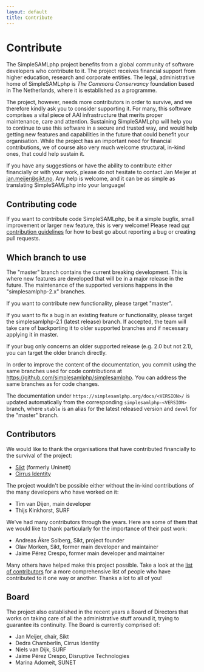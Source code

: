 ```yaml
---
layout: default
title: Contribute 
---
```

# Contribute 

The SimpleSAMLphp project benefits from a global community of software developers who contribute to it.
The project receives financial support from higher education, research and corporate entities. The
legal, administrative home of SimpleSAMLphp is _The Commons Conservancy_ foundation based in The Netherlands, where it
is established as a programme.

The project, however, needs more contributors in order to survive, and we therefore kindly ask you to consider
supporting it. For many, this software comprises a vital piece of AAI infrastructure that merits proper maintenance,
care and attention. Sustaining SimpleSAMLphp will help you to continue to use this software in a secure and trusted way,
and would help getting new features and capabilities in the future that could benefit your organisation. While the
project has an important need for financial contributions, we of course also very much welcome structural, in-kind
ones, that could help sustain it.

If you have any suggestions or have the ability to contribute either financially or with your work, please do not
hesitate to contact Jan Meijer at jan.meijer@sikt.no. Any help is welcome, and it can be as simple as translating
SimpleSAMLphp into your language!

## Contributing code

If you want to contribute code SimpleSAMLphp, be it a simple bugfix, small improvement or larger new feature,
this is very welcome! Please read
[our contribution guidelines](https://github.com/simplesamlphp/simplesamlphp/blob/master/CONTRIBUTING.md)
for how to best go about reporting a bug or creating pull requests.

## Which branch to use

The "master" branch contains the current breaking development. This is
where new features are developed that will be in a major release in
the future. The maintenance of the supported versions happens in the
"simplesamlphp-2.x" branches.

If you want to contribute new functionality, please target "master".

If you want to fix a bug in an existing feature or functionality,
please target the simplesamlphp-2.1 (latest release) branch. If
accepted, the team will take care of backporting it to older supported
branches and if necessary applying it in master. 

If your bug only concerns an older supported release (e.g. 2.0 but not
2.1), you can target the older branch directly.

In order to improve the content of the documentation, you commit using
the same branches used for code contributions at
https://github.com/simplesamlphp/simplesamlphp. You can address the
same branches as for code changes.

The documentation under `https://simplesamlphp.org/docs/<VERSION>/` is
updated automatically from the corresponding `simplesamlphp-<VERSION>`
branch, where `stable` is an alias for the latest released version and
`devel` for the "master" branch.




## Contributors

We would like to thank the organisations that have contributed financially to the survival of the project:

* [Sikt](https://sikt.no/) (formerly Uninett)
* [Cirrus Identity](https://www.cirrusidentity.com/)

The project wouldn't be possible either without the in-kind contributions of the many developers who have worked on it:

* Tim van Dijen, main developer
* Thijs Kinkhorst, SURF

We've had many contributors through the years. Here are some of them that we would like to thank particularly for the
importance of their past work:

* Andreas Åkre Solberg, Sikt, project founder
* Olav Morken, Sikt, former main developer and maintainer
* Jaime Pérez Crespo, former main developer and maintainer

Many others have helped make this project possible. Take a look at the [list of
contributors](https://github.com/simplesamlphp/simplesamlphp/graphs/contributors) for a more comprehensive list of
people who have contributed to it one way or another. Thanks a lot to all of you!

## Board

The project also established in the recent years a Board of Directors that works on taking care of all the
administrative stuff around it, trying to guarantee its continuity. The Board is currently comprised of:

* Jan Meijer, chair, Sikt
* Dedra Chamberlin, Cirrus Identity
* Niels van Dijk, SURF
* Jaime Pérez Crespo, Disruptive Technologies
* Marina Adomeit, SUNET
